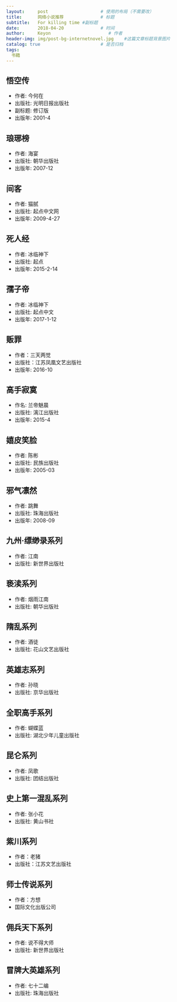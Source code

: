 ```yaml
---
layout:     post                    # 使用的布局（不需要改）
title:      网络小说推荐              # 标题 
subtitle:   For killing time #副标题
date:       2018-04-20              # 时间
author:     Keyon                      # 作者
header-img: img/post-bg-internetnovel.jpg    #这篇文章标题背景图片
catalog: true                       # 是否归档
tags:
  书籍
---
```


## 悟空传
* 作者:  今何在 
* 出版社: 光明日报出版社
* 副标题: 修订版
* 出版年: 2001-4

##  琅琊榜
* 作者:  海宴 
* 出版社: 朝华出版社
* 出版年: 2007-12

## 间客
* 作者:  猫腻 
* 出版社: 起点中文网
* 出版年: 2009-4-27

## 死人经
* 作者: 冰临神下 
* 出版社: 起点
* 出版年: 2015-2-14

## 孺子帝
* 作者: 冰临神下 
* 出版社: 起点中文
* 出版年: 2017-1-12

## 贩罪
* 作者：三天两觉
* 出版社：江苏凤凰文艺出版社
* 出版年: 2016-10

## 高手寂寞
* 作名: 兰帝魅晨
* 出版社: 漓江出版社
* 出版年: 2015-4

## 嬉皮笑脸
* 作者: 陈彬 
* 出版社: 民族出版社
* 出版年: 2005-03

## 邪气凛然
* 作者:  跳舞 
* 出版社: 珠海出版社
* 出版年: 2008-09

## 九州·缥缈录系列
* 作者:  江南 
* 出版社: 新世界出版社

## 亵渎系列
* 作者:  烟雨江南 
* 出版社: 朝华出版社

## 隋乱系列
* 作者:  酒徒 
* 出版社: 花山文艺出版社

## 英雄志系列
* 作者:  孙晓 
* 出版社: 京华出版社

## 全职高手系列
* 作者:  蝴蝶蓝 
* 出版社: 湖北少年儿童出版社

## 昆仑系列
* 作者:  凤歌 
* 出版社: 团结出版社

## 史上第一混乱系列
* 作者:  张小花 
* 出版社: 黄山书社

## 紫川系列
* 作者：老猪
* 出版社：江苏文艺出版社

## 师士传说系列
* 作者：方想
* 国际文化出版公司

## 佣兵天下系列
* 作者: 说不得大师 
* 出版社: 新世界出版社

## 冒牌大英雄系列
* 作者: 七十二编 
* 出版社: 珠海出版社
